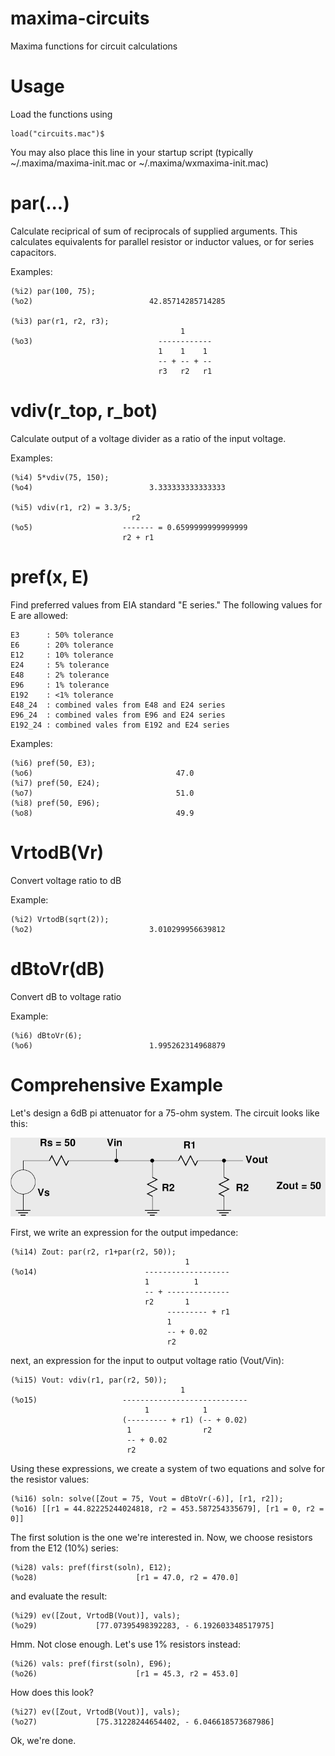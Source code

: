 # maxima-circuits
Maxima functions for circuit calculations

# Usage
Load the functions using

    load("circuits.mac")$
    
You may also place this line in your startup script (typically ~/.maxima/maxima-init.mac or ~/.maxima/wxmaxima-init.mac)

# par(...)
Calculate reciprical of sum of reciprocals of supplied arguments. This calculates equivalents for parallel resistor or inductor values, or for series capacitors.

Examples:

    (%i2) par(100, 75);
    (%o2)                          42.85714285714285

    (%i3) par(r1, r2, r3);
                                          1
    (%o3)                            ------------
                                     1    1    1
                                     -- + -- + --
                                     r3   r2   r1
# vdiv(r_top, r_bot)
Calculate output of a voltage divider as a ratio of the input voltage.

Examples:

    (%i4) 5*vdiv(75, 150);
    (%o4)                          3.333333333333333

    (%i5) vdiv(r1, r2) = 3.3/5;
                               r2
    (%o5)                    ------- = 0.6599999999999999
                             r2 + r1

# pref(x, E)
Find preferred values from EIA standard "E series." The following values for E are allowed:

    E3      : 50% tolerance
    E6      : 20% tolerance
    E12     : 10% tolerance
    E24     : 5% tolerance
    E48     : 2% tolerance
    E96     : 1% tolerance
    E192    : <1% tolerance
    E48_24  : combined vales from E48 and E24 series
    E96_24  : combined vales from E96 and E24 series
    E192_24 : combined vales from E192 and E24 series
    
Examples:

    (%i6) pref(50, E3);
    (%o6)                                47.0
    (%i7) pref(50, E24);
    (%o7)                                51.0
    (%i8) pref(50, E96);
    (%o8)                                49.9

# VrtodB(Vr)
Convert voltage ratio to dB

Example:

    (%i2) VrtodB(sqrt(2));
    (%o2)                          3.010299956639812
    
# dBtoVr(dB)
Convert dB to voltage ratio

Example:

    (%i6) dBtoVr(6);
    (%o6)                          1.995262314968879

# Comprehensive Example
Let's design a 6dB pi attenuator for a 75-ohm system. The circuit looks like this:

![pi attenuator schematic](images/pi_attenuator.png)

First, we write an expression for the output impedance:

    (%i14) Zout: par(r2, r1+par(r2, 50));
                                           1
    (%o14)                        -------------------
                                  1          1
                                  -- + --------------
                                  r2       1
                                       --------- + r1
                                       1
                                       -- + 0.02
                                       r2
                                       
next, an expression for the input to output voltage ratio (Vout/Vin):

    (%i15) Vout: vdiv(r1, par(r2, 50));
                                          1
    (%o15)                   ----------------------------
                                  1            1
                             (--------- + r1) (-- + 0.02)
                              1                r2
                              -- + 0.02
                              r2

Using these expressions, we create a system of two equations and solve for the resistor values:

    (%i16) soln: solve([Zout = 75, Vout = dBtoVr(-6)], [r1, r2]);
    (%o16) [[r1 = 44.82225244024818, r2 = 453.587254335679], [r1 = 0, r2 = 0]]

The first solution is the one we're interested in. Now, we choose resistors from the E12 (10%) series:

    (%i28) vals: pref(first(soln), E12);
    (%o28)                      [r1 = 47.0, r2 = 470.0]

and evaluate the result:

    (%i29) ev([Zout, VrtodB(Vout)], vals);
    (%o29)             [77.07395498392283, - 6.192603348517975]
    
Hmm. Not close enough. Let's use 1% resistors instead:

    (%i26) vals: pref(first(soln), E96);
    (%o26)                      [r1 = 45.3, r2 = 453.0]

How does this look?

    (%i27) ev([Zout, VrtodB(Vout)], vals);
    (%o27)             [75.31228244654402, - 6.046618573687986]

Ok, we're done.

